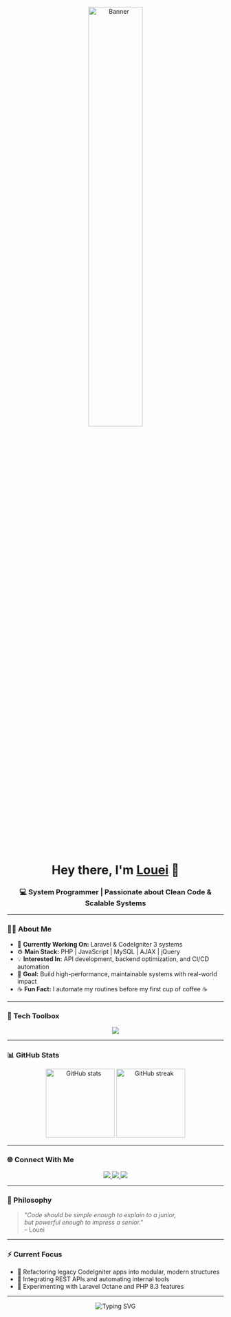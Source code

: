 <!-- Banner / GIF Section -->
<p align="center">
  <img src="https://github.com/systpro04/png/blob/main/programming.gif" width="50%" height="50%" alt="Banner">
</p>

<!-- Greeting -->
<h1 align="center">Hey there, I'm <a href="https://github.com/systpro04" target="_blank">Louei</a> 👋</h1>
<h3 align="center">💻 System Programmer | Passionate about Clean Code & Scalable Systems</h3>

---

### 👨‍💻 About Me

- 🚀 **Currently Working On:** Laravel & CodeIgniter 3 systems  
- ⚙️ **Main Stack:** PHP | JavaScript | MySQL | AJAX | jQuery  
- 💡 **Interested In:** API development, backend optimization, and CI/CD automation  
- 🎯 **Goal:** Build high-performance, maintainable systems with real-world impact  
- ☕ **Fun Fact:** I automate my routines before my first cup of coffee ☕

---

### 🧰 Tech Toolbox

<p align="center">
  <img src="https://skillicons.dev/icons?i=php,laravel,codeigniter,js,jquery,html,css,bootstrap,mysql,git,vscode,linux&theme=light" />
</p>

---

### 📊 GitHub Stats

<p align="center">
  <img src="https://github-readme-stats.vercel.app/api?username=systpro04&show_icons=true&theme=radical&count_private=true" alt="GitHub stats" height="160"/>
  <img src="https://github-readme-streak-stats.herokuapp.com/?user=systpro04&theme=radical" alt="GitHub streak" height="160"/>
</p>

---

### 🌐 Connect With Me

<p align="center">
  <a href="https://github.com/systpro04" target="_blank">
    <img src="https://img.shields.io/badge/GitHub-100000?style=for-the-badge&logo=github&logoColor=white"/>
  </a>
  <a href="mailto:louei.dev@gmail.com" target="_blank">
    <img src="https://img.shields.io/badge/Email-0078D4?style=for-the-badge&logo=gmail&logoColor=white"/>
  </a>
  <a href="https://www.linkedin.com/in/YOUR-LINKEDIN-HERE" target="_blank">
    <img src="https://img.shields.io/badge/LinkedIn-0077B5?style=for-the-badge&logo=linkedin&logoColor=white"/>
  </a>
</p>

---

### 🧠 Philosophy

> *"Code should be simple enough to explain to a junior,  
but powerful enough to impress a senior."*  
– Louei

---

### ⚡ Current Focus

- 🔹 Refactoring legacy CodeIgniter apps into modular, modern structures  
- 🔹 Integrating REST APIs and automating internal tools  
- 🔹 Experimenting with Laravel Octane and PHP 8.3 features  

---

<p align="center">
  <img src="https://readme-typing-svg.herokuapp.com?font=Fira+Code&weight=500&size=22&pause=1000&color=F7007C&center=true&vCenter=true&width=600&lines=Building+smart+systems...;Optimizing+code+for+performance...;Always+learning+something+new!" alt="Typing SVG" />
</p>
